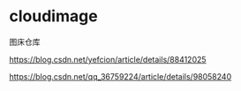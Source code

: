 # cloudimage
图床仓库

https://blog.csdn.net/yefcion/article/details/88412025

https://blog.csdn.net/qq_36759224/article/details/98058240
